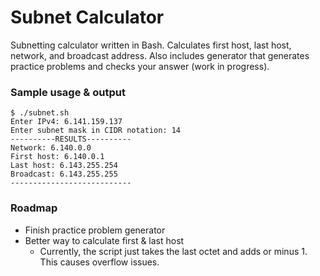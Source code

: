 # Subnet Calculator

Subnetting calculator written in Bash. Calculates first host, last host, network, and broadcast address. Also includes generator that generates practice problems and checks your answer (work in progress).

### Sample usage & output

```
$ ./subnet.sh 
Enter IPv4: 6.141.159.137
Enter subnet mask in CIDR notation: 14
----------RESULTS----------
Network: 6.140.0.0
First host: 6.140.0.1
Last host: 6.143.255.254
Broadcast: 6.143.255.255
---------------------------
```

### Roadmap
- Finish practice problem generator
- Better way to calculate first & last host
  - Currently, the script just takes the last octet and adds or minus 1. This causes overflow issues.
